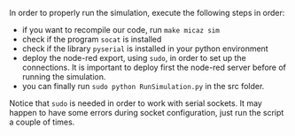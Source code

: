 In order to properly run the simulation, execute the following steps in order:
- if you want to recompile our code, run `make micaz sim`
- check if the program `socat` is installed
- check if the library `pyserial` is installed in your python environment
- deploy the node-red export, using `sudo`, in order to set up the connections. It is important to deploy first the node-red server before of running the simulation.
- you can finally run `sudo python RunSimulation.py` in the src folder.

Notice that `sudo` is needed in order to work with serial sockets. It may happen to have some errors during socket configuration, just run the script a couple of times.